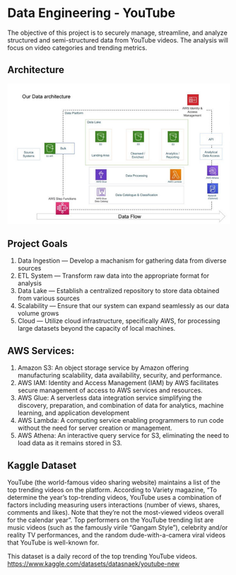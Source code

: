 # Data Engineering - YouTube
The objective of this project is to securely manage, streamline, and analyze structured and semi-structured data from YouTube videos. The analysis will focus on video categories and trending metrics.

## Architecture
![Source: Darshil Pamar](https://github.com/GabrielBrionesL/de-aws-youtube/blob/main/architecture%20diagram.png)

## Project Goals
1. Data Ingestion — Develop a machanism for gathering data from diverse sources
2. ETL System — Transform raw data into the appropriate format for analysis
3. Data Lake — Establish a centralized repository to store data obtained from various sources
4. Scalability — Ensure that our system can expand seamlessly as our data volume grows
5. Cloud — Utilize cloud infrastructure, specifically AWS, for processing large datasets beyond the capacity of local machines.

## AWS Services:
1. Amazon S3: An object storage service by Amazon offering manufacturing scalability, data availability, security, and performance.
2. AWS IAM: Identity and Access Management (IAM) by AWS facilitates secure management of access to AWS services and resources.
3. AWS Glue: A serverless data integration service simplifying the discovery, preparation, and combination of data for analytics, machine learning, and application development
4. AWS Lambda: A computing service enabling programmers to run code without the need for server creation or management.
5. AWS Athena: An interactive query service for S3, eliminating the need to load data as it remains stored in S3.

## Kaggle Dataset
YouTube (the world-famous video sharing website) maintains a list of the top trending videos on the platform. According to Variety magazine, “To determine the year’s top-trending videos, YouTube uses a combination of factors including measuring users interactions (number of views, shares, comments and likes). Note that they’re not the most-viewed videos overall for the calendar year”. Top performers on the YouTube trending list are music videos (such as the famously virile “Gangam Style”), celebrity and/or reality TV performances, and the random dude-with-a-camera viral videos that YouTube is well-known for.

This dataset is a daily record of the top trending YouTube videos.
https://www.kaggle.com/datasets/datasnaek/youtube-new
